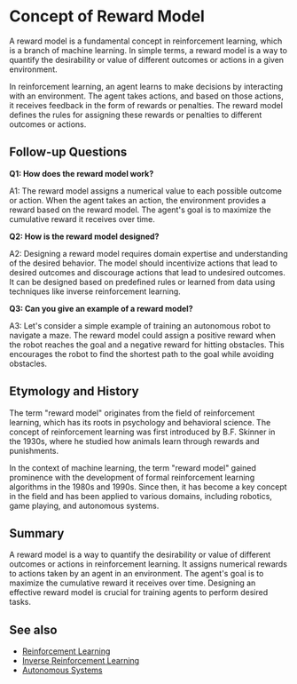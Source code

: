 # Concept of Reward Model

A reward model is a fundamental concept in reinforcement learning, which is a
branch of machine learning. In simple terms, a reward model is a way to
quantify the desirability or value of different outcomes or actions in a given
environment.

In reinforcement learning, an agent learns to make decisions by interacting
with an environment. The agent takes actions, and based on those actions, it
receives feedback in the form of rewards or penalties. The reward model
defines the rules for assigning these rewards or penalties to different
outcomes or actions.

## Follow-up Questions

**Q1: How does the reward model work?**

A1: The reward model assigns a numerical value to each possible outcome or
action. When the agent takes an action, the environment provides a reward
based on the reward model. The agent's goal is to maximize the cumulative
reward it receives over time.

**Q2: How is the reward model designed?**

A2: Designing a reward model requires domain expertise and understanding of
the desired behavior. The model should incentivize actions that lead to
desired outcomes and discourage actions that lead to undesired outcomes. It
can be designed based on predefined rules or learned from data using
techniques like inverse reinforcement learning.

**Q3: Can you give an example of a reward model?**

A3: Let's consider a simple example of training an autonomous robot to navigate
a maze. The reward model could assign a positive reward when the robot reaches
the goal and a negative reward for hitting obstacles. This encourages the
robot to find the shortest path to the goal while avoiding obstacles.

## Etymology and History

The term "reward model" originates from the field of reinforcement learning,
which has its roots in psychology and behavioral science. The concept of
reinforcement learning was first introduced by B.F. Skinner in the 1930s,
where he studied how animals learn through rewards and punishments.

In the context of machine learning, the term "reward model" gained prominence
with the development of formal reinforcement learning algorithms in the 1980s
and 1990s. Since then, it has become a key concept in the field and has been
applied to various domains, including robotics, game playing, and autonomous
systems.

## Summary

A reward model is a way to quantify the desirability or value of different
outcomes or actions in reinforcement learning. It assigns numerical rewards
to actions taken by an agent in an environment. The agent's goal is to
maximize the cumulative reward it receives over time. Designing an effective
reward model is crucial for training agents to perform desired tasks.

## See also

- [Reinforcement Learning](?concept=reinforcement+learning&specialist_role=Machine+learning+specialist&target_audience=Manager+without+much+technical+background)
- [Inverse Reinforcement Learning](?concept=inverse+reinforcement+learning&specialist_role=Machine+learning+specialist&target_audience=Manager+without+much+technical+background)
- [Autonomous Systems](?concept=autonomous+systems&specialist_role=Machine+learning+specialist&target_audience=Manager+without+much+technical+background)